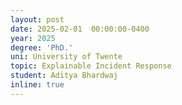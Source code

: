 ```yaml
---
layout: post
date: 2025-02-01  00:00:00-0400
year: 2025
degree: 'PhD.'
uni: University of Twente
topic: Explainable Incident Response
student: Aditya Bhardwaj
inline: true
---
```


